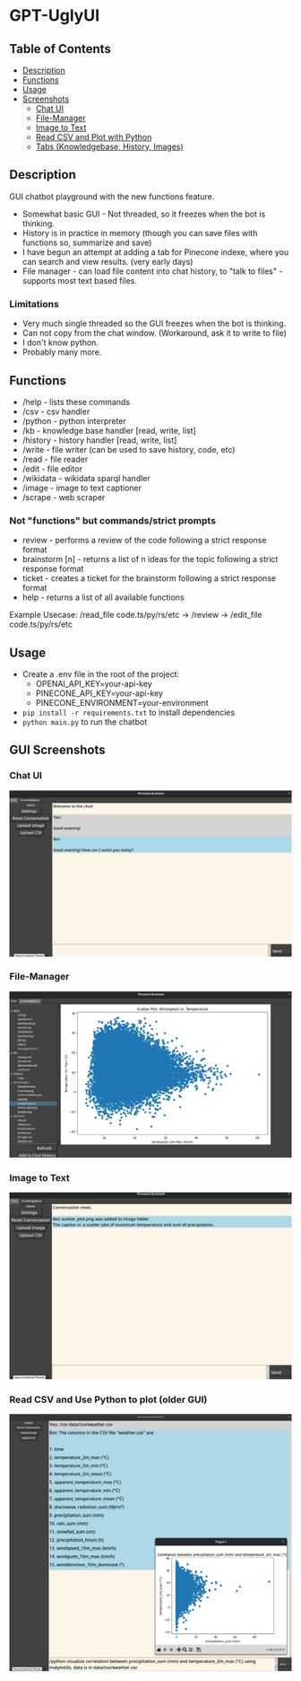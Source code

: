 # GPT-UglyUI

## Table of Contents

- [Description](#description)
- [Functions](#functions)
- [Usage](#usage)
- [Screenshots](#gui-screenshots)
  - [Chat UI](#chat-ui)
  - [File-Manager](#file-manager)
  - [Image to Text](#image-to-text)
  - [Read CSV and Plot with Python](#read-csv-and-use-python-to-plot-older-gui)
  - [Tabs (Knowledgebase, History, Images)](#tabs-knowledgebase-history-images)

## Description

GUI chatbot playground with the new functions feature.

* Somewhat basic GUI - Not threaded, so it freezes when the bot is thinking.
* History is in practice in memory (though you can save files with functions so, summarize and save)
* I have begun an attempt at adding a tab for Pinecone indexe, where you can search and view results. (very early days)
* File manager - can load file content into  chat history, to "talk to files" - supports most text based files.

### Limitations

* Very much single threaded so the GUI freezes when the bot is thinking.
* Can not copy from the chat window. (Workaround, ask it to write to file)
* I don't know python.
* Probably many more.

## Functions

* /help - lists these commands
* /csv - csv handler
* /python - python interpreter
* /kb - knowledge base handler [read, write, list]
* /history - history handler [read, write, list]
* /write - file writer (can be used to save history, code, etc)
* /read - file reader
* /edit - file editor
* /wikidata - wikidata sparql handler
* /image - image to text captioner
* /scrape - web scraper 

### Not "functions" but commands/strict prompts

* review - performs a review of the code following a strict response format
* brainstorm [n] - returns a list of n ideas for the topic following a strict response format
* ticket - creates a ticket for the brainstorm following a strict response format
* help - returns a list of all available functions

Example Usecase: /read_file code.ts/py/rs/etc -> /review -> /edit_file code.ts/py/rs/etc


## Usage

* Create a .env file in the root of the project:
  - OPENAI_API_KEY=your-api-key
  - PINECONE_API_KEY=your-api-key
  - PINECONE_ENVIRONMENT=your-environment
* `pip install -r requirements.txt` to install dependencies
* `python main.py` to run the chatbot


## GUI Screenshots

### Chat UI
![Chat UI](screenshots/image-4.png)

### File-Manager
![File-manager](screenshots/image-3.png)

### Image to Text
![Image to Text](screenshots/image.png)

### Read CSV and Use Python to plot (older GUI)
![Read CSV and Use Python to plot](screenshots/image-2.png)

